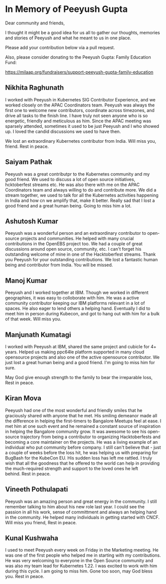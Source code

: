 # In Memory of Peeyush Gupta

Dear community and friends,

I thought it might be a good idea for us all to gather our thoughts, memories and stories of Peeyush and what he meant to us in one place.

Please add your contribution below via a pull request. 

Also, please consider donating to the Peeyush Gupta: Family Education Fund:

https://milaap.org/fundraisers/support-peeyush-gupta-family-education

## Nikhita Raghunath

I worked with Peeyush in Kubernetes SIG Contributor Experience, and we worked closely on the APAC Coordinators team.
Peeyush was always the first one to welcome new contributors, coordinate across timezones, and drive all tasks to the finish line.
I have truly not seen anyone who is so energetic, friendly and meticulous as him. Since the APAC meeting was sparsely attended,
sometimes it used to be just Peeyush and I who showed up. I loved the candid discussions we used to have then.

We lost an extraordinary Kubernetes contributor from India. Will miss you, friend. Rest in peace.

## Saiyam Pathak

Peeyush was a great contributpr to the Kubernetes community and my good friend. We used to discuss a lot of open source initiatives, hcktoberfest streams etc.
He was also there with me on the APAC Coordinators team and always willing to do and contribute more. We did a stream together, we used to talk for all the Kubernetes activities happening in India and how cn we amplify that, make it better. 
Really sad that I lost a good friend and a great human being. Going to miss him a lot.

## Ashutosh Kumar

Peeyush was a wonderful person and an extraordinary contributor to open-source 
projects and communities. He helped with many crucial contributions in
the OpenEBS project too. We had a couple of great discussions around open source,
community, etc. I can't forget his outstanding welcome of mine in one of the
Hacktoberfest streams. Thank you Peeyush for your outstanding contributions. We
lost a fantastic human being and contributor from India. You will be missed.

## Manoj Kumar

Peeyush and I worked together at IBM.  Though we worked in different geographies, it was easy to colloborate with him. He was a active community contributor keeping our IBM platforms relevant in a lot of spaces. He also eager to lend others a helping hand. Eventually I did to meet him in person during Kubecon, and got to hang out with him for a bulk of that week.  Will miss you.

## Manjunath Kumatagi

I worked with Peeyush at IBM, shared the same project and cubicle for 4+ years. Helped us making ppc64le platform supported in many cloud opensource projects and also one of the active opensource contributor. We just lost a great human being and a good friend. I'm going to miss him for sure.

May God give enough strength to the family to bear the irreparable loss, Rest in peace.

## Kiran Mova

Peeyush had one of the most wonderful and friendly smiles that he graciously shared with anyone that he met. His smiling demeanor made all the difference in helping the first-timers to Bangalore Meetups feel at ease. I met him at one such event and he remained a constant source of inspiration in helping the Bangalore community grow. It was awesome to see his open-source trajectory from being a contributor to organizing Hacktoberfests and becoming a core maintainer on the projects. He was a living example of an individual who put community before company. I still can't believe that - just a couple of weeks before the loss hit, he was helping us with preparing for BugBash for the KubeCon EU. His sudden loss has left me rattled. I truly wish that all the goodness that he offered to the world can help in providing the much-required strength and support to the loved ones he left behind. Rest in peace. 

## Vineeth Pothulapati

Peeyush was an amazing person and great energy in the community. I still remember talking to him about his new role last year. I could see the passion in all his work, sense of committment and always an helping hand in the community. He helped many individuals in getting started with CNCF. Will miss you friend, Rest in peace.  

## Kunal Kushwaha

I used to meet Peeyush every week on Friday in the Marketing meeting. He was one of the first people who helped me in starting with my contributions. He was very welcoming to everyone in the Open Source community and was also my team lead for Kubernetes 1.22. I was excited to work with him during this cycle. I am going to miss him. Gone too soon, may God bless you. Rest in peace.

